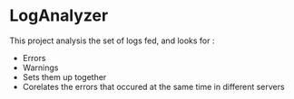 # LogAnalyzer

This project analysis the set of logs fed, and looks for :
- Errors
- Warnings
- Sets them up together
- Corelates the errors that occured at the same time in different servers